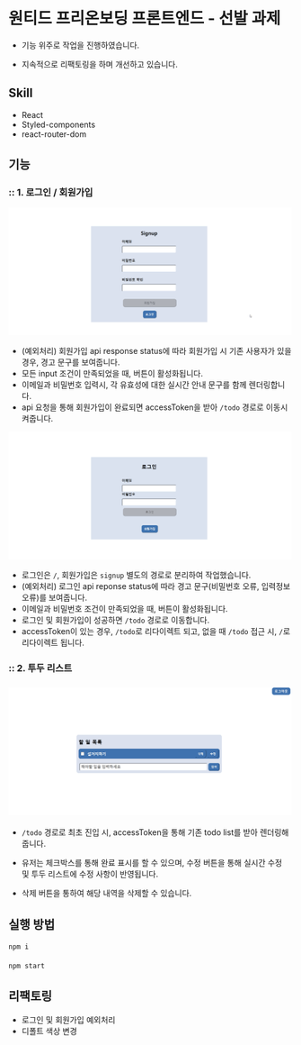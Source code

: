# 원티드 프리온보딩 프론트엔드 - 선발 과제

- 기능 위주로 작업을 진행하였습니다.

- 지속적으로 리팩토링을 하며 개선하고 있습니다.

  

## Skill

- React
- Styled-components
- react-router-dom

## 기능

### :: 1. 로그인 / 회원가입

![회원가입](README.assets/회원가입-16608318170682.gif)

- (예외처리) 회원가입 api response status에 따라 회원가입 시 기존 사용자가 있을 경우, 경고 문구를 보여줍니다.
- 모든 input 조건이 만족되었을 때, 버튼이 활성화됩니다.
- 이메일과 비밀번호 입력시, 각 유효성에 대한 실시간 안내 문구를 함께 렌더링합니다.
- api 요청을 통해 회원가입이 완료되면 accessToken을 받아 `/todo` 경로로 이동시켜줍니다.

![로그인](README.assets/로그인.gif)

- 로그인은 `/`, 회원가입은 `signup` 별도의 경로로 분리하여 작업했습니다.
- (예외처리) 로그인 api reponse status에 따라 경고 문구(비밀번호 오류, 입력정보 오류)를 보여줍니다.
- 이메일과 비밀번호 조건이 만족되었을 때, 버튼이 활성화됩니다.
- 로그인 및 회원가입이 성공하면 `/todo` 경로로 이동합니다.
- accessToken이 있는 경우, `/todo`로 리다이렉트 되고, 없을 때 `/todo` 접근 시, `/`로 리다이렉트 됩니다.



### :: 2. 투두 리스트

### ![투두리스트](README.assets/투두리스트.gif)

- `/todo` 경로로 최초 진입 시, accessToken을 통해 기존 todo list를 받아 렌더링해줍니다.

- 유저는 체크박스를 통해 완료 표시를 할 수 있으며, 수정 버튼을 통해 실시간 수정 및 투두 리스트에 수정 사항이 반영됩니다.

- 삭제 버튼을 통하여 해당 내역을 삭제할 수 있습니다.



## 실행 방법

```bash
npm i

npm start
```



## 리팩토링

- 로그인 및 회원가입 예외처리
- 디폴트 색상 변경
